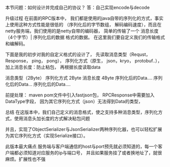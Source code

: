 本节问题：如何设计并完成自己的协议？
答：自己实现encode与decode


升级过程
在前面的RPC版本中， 我们都是使用的java自带的序列化的方式，事实上使用这种方式性能是很低的
    （序列化后的字节数组， 解码编码速度），而且在netty服务端，我们使用的是netty自带的编码器，
    简单的传输了一个 消息长度（4个字节）| 序列化后的数据 格式的数据。 在这里我们要自定义我们的传输格式和编解码。

下面是我的初步对我的自定义格式的设计了， 先读取消息类型（Requst， Response， ping， pong），
    序列化方式（原生， json，kryo， protobuf..）， 加上消息长度：防止粘包， 再根据长度读取data

消息类型（2Byte）	序列化方式 2Byte	消息长度 4Byte
序列化后的Data….	序列化后的Data…	序列化后的Data….


前提处理： maven pom文件中引入fastjson包， RPCResponse中需要加入DataType字段，
    因为其它序列化方式（json）无法得到Data的类型，



总结
在这版本中，我们自己定义的消息格式，使之支持多种消息类型，序列化方式，使用消息头加长度的方式解决粘包问题

并且，实现了ObjectSerializer与JsonSerializer两种序列化器，也可以轻松扩展为其它序列化方式（实现Serialize接口）。

此版本最大痛点
服务端与客户端通信的host与port预先就必须知道的，每一个客户端都必须知道对应服务的ip与端口号， 并且如果服务挂了或者换地址了，就很麻烦。扩展性也不强
